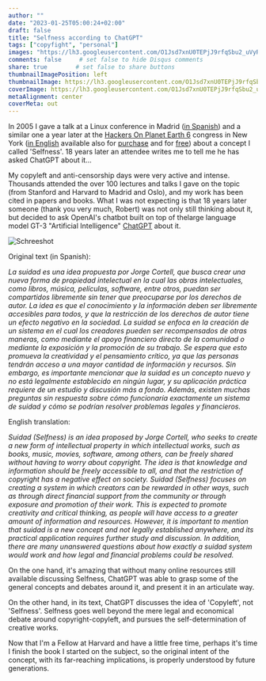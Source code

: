 ```yaml
---
author: ""
date: "2023-01-25T05:00:24+02:00"
draft: false
title: "Selfness according to ChatGPT"
tags: ["copyfight", "personal"]
images: "https://lh3.googleusercontent.com/O1Jsd7xnU0TEPjJ9rfqSbu2_uVyRZHvTkikuFuQ_UcmWOULUwjZXwy-DFm5hOoD6Hankzqhf-BfwZJFTeBceHrp57xGFTF1Bvkc2rq6_ZOWJzn5RXNDx8p-BOuP8nNMApve9OKokamw=w2400"
comments: false     # set false to hide Disqus comments
share: true        # set false to share buttons
thumbnailImagePosition: left
thumbnailImage: https://lh3.googleusercontent.com/O1Jsd7xnU0TEPjJ9rfqSbu2_uVyRZHvTkikuFuQ_UcmWOULUwjZXwy-DFm5hOoD6Hankzqhf-BfwZJFTeBceHrp57xGFTF1Bvkc2rq6_ZOWJzn5RXNDx8p-BOuP8nNMApve9OKokamw=w2400
coverImage: https://lh3.googleusercontent.com/O1Jsd7xnU0TEPjJ9rfqSbu2_uVyRZHvTkikuFuQ_UcmWOULUwjZXwy-DFm5hOoD6Hankzqhf-BfwZJFTeBceHrp57xGFTF1Bvkc2rq6_ZOWJzn5RXNDx8p-BOuP8nNMApve9OKokamw=w2400
metaAlignment: center
coverMeta: out
---
```


In 2005 I gave a talk at a Linux conference in Madrid ([in Spanish](https://www.youtube.com/watch?v=pQKibfsDTrE)) and a similar one a year later at the [Hackers On Planet Earth 6](https://vi.hope.net/bios.html) congress in New York ([in English](https://www.youtube.com/watch?v=kBeOrFNQHVM) available also for [purchase](https://store.2600.com/products/hope-number-six-2006-selfness-copyfight-from-censorship-to-new-business-models-dvd) and for [free](https://archive.org/details/Hope6_Selfness)) about a concept I called 'Selfness'. 18 years later an attendee writes me to tell me he has asked ChatGPT about it...

<!--more-->

My copyleft and anti-censorship days were very active and intense. Thousands attended the over 100 lectures and talks I gave on the topic (from Stanford and Harvard to Madrid and Oslo), and my work has been cited in papers and books. What I was not expecting is that 18 years later someone (thank you very much, Robert) was not only still thinking about it, but decided to ask OpenAI's chatbot built on top of thelarge language model GT-3 "Artificial Intelligence" [ChatGPT](https://chat.openai.com/) about it.

![Schreeshot](https://lh3.googleusercontent.com/O1Jsd7xnU0TEPjJ9rfqSbu2_uVyRZHvTkikuFuQ_UcmWOULUwjZXwy-DFm5hOoD6Hankzqhf-BfwZJFTeBceHrp57xGFTF1Bvkc2rq6_ZOWJzn5RXNDx8p-BOuP8nNMApve9OKokamw=w2400)

Original text (in Spanish):

*La suidad es una idea propuesta por Jorge Cortell, que busca crear una nueva forma de propiedad intelectual en la cual las obras intelectuales, como libros, música, películas, software, entre otros, puedan ser compartidos libremente sin tener que preocuparse por los derechos de autor. La idea es que el conocimiento y la información deben ser libremente accesibles para todos, y que la restricción de los derechos de autor tiene un efecto negativo en la sociedad. 
La suidad se enfoca en la creación de un sistema en el cual los creadores pueden ser recompensados de otras maneras, como mediante el apoyo financiero directo de la comunidad o mediante la exposición y la promoción de su trabajo. Se espera que esto promueva la creatividad y el pensamiento crítico, ya que las personas tendrán acceso a una mayor cantidad de información y recursos. 
Sin embargo, es importante mencionar que la suidad es un concepto nuevo y no está legalmente establecido en ningún lugar, y su aplicación práctica requiere de un estudio y discusión más a fondo. Además, existen muchas preguntas sin respuesta sobre cómo funcionaría exactamente un sistema de suidad y cómo se podrían resolver problemas legales y financieros.*


English translation:

*Suidad (Selfness) is an idea proposed by Jorge Cortell, who seeks to create a new form of intellectual property in which intellectual works, such as books, music, movies, software, among others, can be freely shared without having to worry about copyright. The idea is that knowledge and information should be freely accessible to all, and that the restriction of copyright has a negative effect on society.
Suidad (Selfness) focuses on creating a system in which creators can be rewarded in other ways, such as through direct financial support from the community or through exposure and promotion of their work. This is expected to promote creativity and critical thinking, as people will have access to a greater amount of information and resources.
However, it is important to mention that suidad is a new concept and not legally established anywhere, and its practical application requires further study and discussion. In addition, there are many unanswered questions about how exactly a suidad system would work and how legal and financial problems could be resolved.*


On the one hand, it's amazing that without many online resources still available discussing Selfness, ChatGPT was able to grasp some of the general concepts and debates around it, and present it in an articulate way.

On the other hand, in its text, ChatGPT discusses the idea of 'Copyleft', not 'Selfness'. Selfness goes well beyond the mere legal and economical debate around copyright-copyleft, and pursues the self-determination of creative works.

Now that I'm a Fellow at Harvard and have a little free time, perhaps it's time I finish the book I started on the subject, so the original intent of the concept, with its far-reaching implications, is properly understood by future generations.
